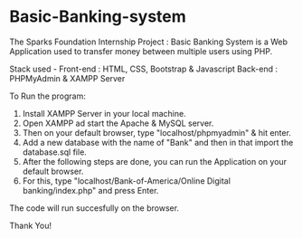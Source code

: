 # Basic-Banking-system
The Sparks Foundation Internship Project : Basic Banking System is a Web Application used to transfer money between multiple users using PHP.

Stack used - 
Front-end : HTML, CSS, Bootstrap & Javascript 
Back-end : PHPMyAdmin & XAMPP Server

To Run the program: 
1. Install XAMPP Server in your local machine.
2. Open XAMPP ad start the Apache & MySQL server.
3. Then on your default browser, type "localhost/phpmyadmin" & hit enter.
4. Add a new database with the name of "Bank" and then in that import the database.sql file.
5. After the following steps are done, you can run the Application on your default browser.
6. For this, type "localhost/Bank-of-America/Online Digital banking/index.php" and press Enter.

The code will run succesfully on the browser.

Thank You!
